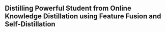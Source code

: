 ## Distilling Powerful Student from Online Knowledge Distillation using Feature Fusion and Self-Distillation

